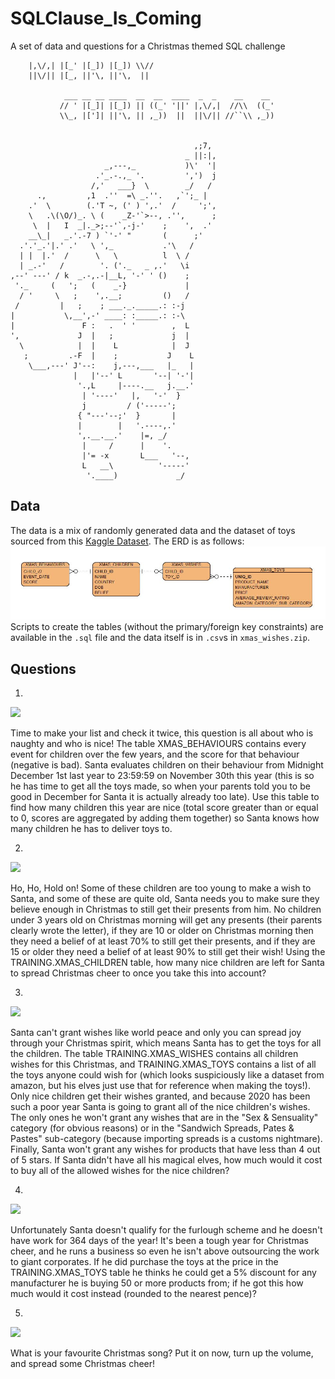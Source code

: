 # SQLClause_Is_Coming
A set of data and questions for a Christmas themed SQL challenge

```
    |,\/,| |[_' |[_]) |[_]) \\//
    ||\/|| |[_, ||'\, ||'\,  ||

            ___ __ __ ____  __  __  ____  _  _    __    __
           // ' |[_]| |[_]) || ((_' '||' |,\/,|  //\\  ((_'
           \\_, |[']| ||'\, || ,_))  ||  ||\/|| //``\\ ,_))
                                                               

                                         ,;7,
                                       _ ||:|,
                     _,---,_           )\'  '|
                   .'_.-.,_ '.         ',')  j
                  /,'   ___}  \        _/   /
      .,         ,1  .''  =\ _.''.   ,`';_ |
    .'  \        (.'T ~, (' ) ',.'  /     ';',
    \   .\(\O/)_. \ (    _Z-'`>--, .'',      ;
     \  |   I  _|._>;--'`,-j-'    ;    ',  .'
    __\_|   _.'.-7 ) `'-' "       (      ;'
  .'.'_.'|.' .'   \ ',_           .'\   /
  | |  |.'  /      \   \          l  \ /
  | _.-'   /        '. ('._   _ ,.'   \i
,--' ---' / k  _.-,.-|__L, '-' ' ()    ;
 '._     (   ';   (    _-}             |
  / '     \   ;    ',.__;         ()   /
 /         |   ;    ; ___._._____.: :-j
|           \,__',-' ____: :_____.: :-\
|               F :   .  ' '        ,  L
',             J  |   ;             j  |
  \            |  |    L            |  J
   ;         .-F  |    ;           J    L
    \___,---' J'--:    j,---,___   |_   |
              |   |'--' L       '--| '-'|
               '.,L     |----.__   j.__.'
                | '----'   |,   '-'  }
                j         / ('-----';
               { "---'--;'  }       |
               |        |   '.----,.'
               ',.__.__.'    |=, _/
                |     /      |    '.
                |'= -x       L___   '--,
                L   __\          '-----'
                 '.____)             _/
```
## Data
The data is a mix of randomly generated data and the dataset of toys sourced from this [Kaggle Dataset](https://www.kaggle.com/PromptCloudHQ/toy-products-on-amazon). The ERD is as follows:
![](ERD.JPG)
Scripts to create the tables (without the primary/foreign key constraints) are available in the `.sql` file and the data itself is in `.csv`s in `xmas_wishes.zip`.

## Questions

1) 
![ ](https://media1.giphy.com/media/d2Z9Yc5uYo0K5QmA/giphy.gif)

Time to make your list and check it twice, this question is all about who is naughty and who is nice! The table XMAS_BEHAVIOURS contains every event for children over the few years, and the score for that behaviour (negative is bad). Santa evaluates children on their behaviour from Midnight December 1st last year to 23:59:59 on November 30th this year (this is so he has time to get all the toys made, so when your parents told you to be good in December for Santa it is actually already too late). Use this table to find how many children this year are nice (total score greater than or equal to 0, scores are aggregated by adding them together) so Santa knows how many children he has to deliver toys to. 

2)
![](https://media1.giphy.com/media/RBXPb1NV7BB28/giphy.gif)

Ho, Ho, Hold on! Some of these children are too young to make a wish to Santa, and some of these are quite old, Santa needs you to make sure they believe enough in Christmas to still get their presents from him. No children under 3 years old on Christmas morning will get any presents (their parents clearly wrote the letter), if they are 10 or older on Christmas morning then they need a belief of at least 70% to still get their presents, and if they are 15 or older they need a belief of at least 90% to still get their wish! Using the TRAINING.XMAS_CHILDREN table, how many nice children are left for Santa to spread Christmas cheer to once you take this into account?

3)
![](https://media1.giphy.com/media/l0MYN7mdvcZBBpEly/giphy.gif?cid=ecf05e4724i2apjdj9mgn0ji8bj0x0sqdy1yph2a4kph8qph&rid=giphy.gif)

Santa can't grant wishes like world peace and only you can spread joy through your Christmas spirit, which means Santa has to get the toys for all the children. The table TRAINING.XMAS_WISHES contains all children wishes for this Christmas, and TRAINING.XMAS_TOYS contains a list of all the toys anyone could wish for (which looks suspiciously like a dataset from amazon, but his elves just use that for reference when making the toys!). Only nice children get their wishes granted, and because 2020 has been such a poor year Santa is going to grant all of the nice children's wishes. The only ones he won't grant any wishes that are in the "Sex & Sensuality" category (for obvious reasons) or in the "Sandwich Spreads, Pates & Pastes" sub-category (because importing spreads is a customs nightmare). Finally, Santa won't grant any wishes for products that have less than 4 out of 5 stars. If Santa didn't have all his magical elves, how much would it cost to buy all of the allowed wishes for the nice children?

4) 
![](https://media2.giphy.com/media/YkOGa9K7gc3g5u7FXF/giphy.gif?cid=ecf05e47cnhm44k3q02a3cfouz2n9a9i0xd0riowgb7zdc10&rid=giphy.gif)

Unfortunately Santa doesn't qualify for the furlough scheme and he doesn't have work for 364 days of the year! It's been a tough year for Christmas cheer, and he runs a business so even he isn't above outsourcing the work to giant corporates. If he did purchase the toys at the price in the TRAINING.XMAS_TOYS table he thinks he could get a 5% discount for any manufacturer he is buying 50 or more products from; if he got this how much would it cost instead (rounded to the nearest pence)?

5) 
![](https://media3.giphy.com/media/sueCeRU3VUTKg/giphy.gif?cid=ecf05e47mdaw059ml47intb7xxwpn2k5otrqmjho0nshc5nz&rid=giphy.gif)

What is your favourite Christmas song? Put it on now, turn up the volume, and spread some Christmas cheer! 
